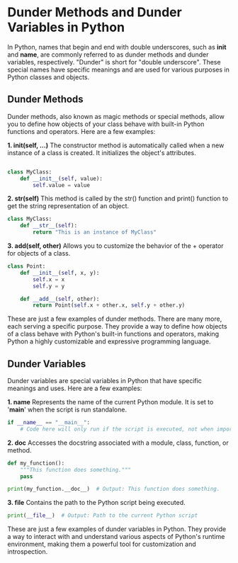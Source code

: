 # Dunder Methods and Dunder Variables in Python

In Python, names that begin and end with double underscores, such as __init__ and __name__, are commonly referred to as dunder methods and dunder variables, respectively. "Dunder" is short for "double underscore". These special names have specific meanings and are used for various purposes in Python classes and objects.

## Dunder Methods
Dunder methods, also known as magic methods or special methods, allow you to define how objects of your class behave with built-in Python functions and operators. Here are a few examples:

**1. __init__(self, ...)**
The constructor method is automatically called when a new instance of a class is created. It initializes the object's attributes.

```python

class MyClass:
    def __init__(self, value):
        self.value = value

```

**2. __str__(self)**
This method is called by the str() function and print() function to get the string representation of an object.

```python
class MyClass:
    def __str__(self):
        return "This is an instance of MyClass"
```

**3. __add__(self, other)**
Allows you to customize the behavior of the + operator for objects of a class.

```python
class Point:
    def __init__(self, x, y):
        self.x = x
        self.y = y

    def __add__(self, other):
        return Point(self.x + other.x, self.y + other.y)
```

These are just a few examples of dunder methods. There are many more, each serving a specific purpose. They provide a way to define how objects of a class behave with Python's built-in functions and operators, making Python a highly customizable and expressive programming language.

## Dunder Variables
Dunder variables are special variables in Python that have specific meanings and uses. Here are a few examples:

**1. __name__**
Represents the name of the current Python module. It is set to '__main__' when the script is run standalone.

```python
if __name__ == "__main__":
    # Code here will only run if the script is executed, not when imported
```

**2. __doc__**
Accesses the docstring associated with a module, class, function, or method.

```python
def my_function():
    """This function does something."""
    pass

print(my_function.__doc__)  # Output: This function does something.
```

**3. __file__**
Contains the path to the Python script being executed.

```python
print(__file__)  # Output: Path to the current Python script
```

These are just a few examples of dunder variables in Python. They provide a way to interact with and understand various aspects of Python's runtime environment, making them a powerful tool for customization and introspection.

